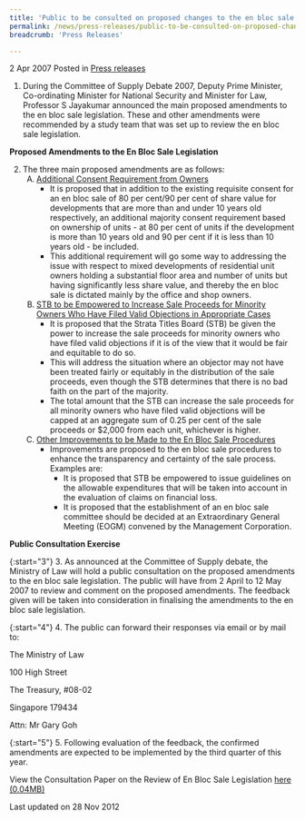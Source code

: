 ```yaml
---
title: 'Public to be consulted on proposed changes to the en bloc sale legislation'
permalink: /news/press-releases/public-to-be-consulted-on-proposed-changes-to-the-en-bloc-sale-legislation/
breadcrumb: 'Press Releases'

---
```



2 Apr 2007 Posted in [Press releases](/news/press-releases)


1. During the Committee of Supply Debate 2007, Deputy Prime Minister, Co-ordinating Minister for National Security and Minister for Law, Professor S Jayakumar announced the main proposed amendments to the en bloc sale legislation. These and other amendments were recommended by a study team that was set up to review the en bloc sale legislation.


**Proposed Amendments to the En Bloc Sale Legislation**

<ol start="2">
<li>The three main proposed amendments are as follows:
<ol style="list-style-type: upper-alpha">
<li><u>Additional Consent Requirement from Owners</u>
<ul>
<li>It is proposed that in addition to the existing requisite consent for an en bloc sale of 80 per cent/90 per cent of share value for developments that are more than and under 10 years old respectively, an additional majority consent requirement based on ownership of units - at 80 per cent of units if the development is more than 10 years old and 90 per cent if it is less than 10 years old - be included.</li>
<li>This additional requirement will go some way to addressing the issue with respect to mixed developments of residential unit owners holding a substantial floor area and number of units but having significantly less share value, and thereby the en bloc sale is dictated mainly by the office and shop owners.</li>
</ul>
</li>
<li><u> STB to be Empowered to Increase Sale Proceeds for Minority Owners Who Have Filed Valid Objections in Appropriate Cases</u>
<ul>
<li>It is proposed that the Strata Titles Board (STB) be given the power to increase the sale proceeds for minority owners who have filed valid objections if it is of the view that it would be fair and equitable to do so.</li>
<li>This will address the situation where an objector may not have been treated fairly or equitably in the distribution of the sale proceeds, even though the STB determines that there is no bad faith on the part of the majority.</li>
<li>The total amount that the STB can increase the sale proceeds for all minority owners who have filed valid objections will be capped at an aggregate sum of 0.25 per cent of the sale proceeds or $2,000 from each unit, whichever is higher.</li>
</ul>
</li>
<li><u>Other Improvements to be Made to the En Bloc Sale Procedures</u>
<ul>
<li>Improvements are proposed to the en bloc sale procedures to enhance the transparency and certainty of the sale process. Examples are:
<ul>
<li>It is proposed that STB be empowered to issue guidelines on the allowable expenditures that will be taken into account in the evaluation of claims on financial loss.</li>
<li>It is proposed that the establishment of an en bloc sale committee should be decided at an Extraordinary General Meeting (EOGM) convened by the Management Corporation.</li>
</ul>
</li>
</ul>
</li>
</ol>
</li>
</ol>


**Public Consultation Exercise** 

{:start="3"}
3. As announced at the Committee of Supply debate, the Ministry of Law will hold a public consultation on the proposed amendments to the en bloc sale legislation. The public will have from 2 April to 12 May 2007 to review and comment on the proposed amendments. The feedback given will be taken into consideration in finalising the amendments to the en bloc sale legislation.

{:start="4"}
4. The public can forward their responses via email or by mail to:

<p class="address-centered">The Ministry of Law</p>
<p class="address-centered">100 High Street</p>
<p class="address-centered">The Treasury, #08-02</p>
<p class="address-centered">Singapore 179434</p>
<p class="address-centered">Attn: Mr Gary Goh</p>

{:start="5"}
5. Following evaluation of the feedback, the confirmed amendments are expected to be implemented by the third quarter of this year.

View the Consultation Paper on the Review of En Bloc Sale Legislation [here (0.04MB)](/files/news/press-releases/2007/04/linkclick1980.pdf)


<p class="right-side-updated">Last updated on 28 Nov 2012
</p>
